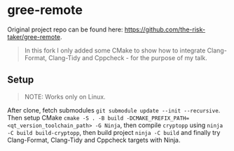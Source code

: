 # gree-remote

Original project repo can be found here: <https://github.com/the-risk-taker/gree-remote>.

> In this fork I only added some CMake to show how to integrate Clang-Format, Clang-Tidy and Cppcheck - for the purpose of my talk.

## Setup

> NOTE: Works only on Linux.

After clone, fetch submodules `git submodule update --init --recursive`. Then setup CMake `cmake -S . -B build -DCMAKE_PREFIX_PATH=<qt_version_toolchain_path> -G Ninja`, then compile `cryptopp` using `ninja -C build build-cryptopp`, then build project `ninja -C build` and finally try Clang-Format, Clang-Tidy and Cppcheck targets with Ninja.
